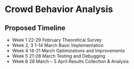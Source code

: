 # Crowd Behavior Analysis #

## Proposed Timeline ##
* Week 1		22-29 February				Theoretical Survey
* Week 2, 3		1-14 March 					Basic Implementation
* Week 4		14-21 March					Optimizations and Improvements
* Week 5		21-28 March 				Testing and Debugging
* Week 6		28 March – 5 April			Results Collection & Analysis
